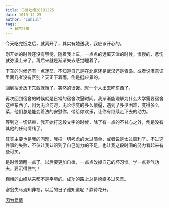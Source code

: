 ```yaml
---
title: 日常吐槽20191225
date: 1019-12-25
author: "zuhiul"
tags:
  - 日常吐槽
---
```


今天吃完饭之后，就离开了，其实有她送我，我应该开心的。

刚开始的时候还没有察觉，随着我上车，一点点的远离天津的时候，慢慢的，悲伤就弥漫上来了。再后来就是渐渐失去感觉睡着了。

下车的时候还有一点迷茫，不知道自己是在北京还是武汉还是青岛。或者说潜意识里面几者没有区别？天正下着雨，倒是挺应景的。

回到宿舍放下东西就饿了，突然的很饿。就一个人出去吃东西了。

再次回到宿舍的时候就是日常的宿舍吹逼时间。我渐渐能理解为什么大学需要宿舍这种东西了，因为无论何时，无论你变的多么傻逼，遇到了多少困难，变得多么菜，他们总是能变着法的安慰你，带给你欢乐，让你有继续走下去的动力。

等到这一切结束，我开始打这段文字的时候，除了有一点的不甘心之外，倒是没有其他的任何情绪了。

其实主要也是我的问题，我把一切考虑的太过简单，或者说是太过顺利了。不过这件事的失败，不仅让我认识到了自己能力的不足，也让我这段时间的努力看起来有些可笑。

是时候清醒一点了。以后要更加自律，一点点改掉自己的坏习惯。学一点养气功夫，要沉得住气！

巍峨的山峰从来都不是平坦的。成功的路上总是崎岖多过风景。

塞翁失马焉知非福，以后的日子谁知道呢？静待花开。

[因为爱情](http://music.163.com/song?id=64317&userid=1329936688)
